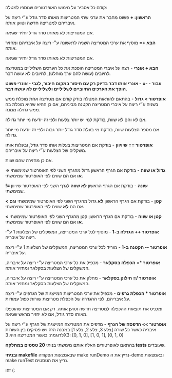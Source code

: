 קודם כל אסביר על מימוש האופרטורים שנוספו למטלה:

**הראשון: +** פשוט מחבר את ערכי שתי המטריצות מאותו סדר גודל ע״י ריצה על איבריהם למטריצה חדשה וטוען אותה.

אם המטריצות לא מאותו סדר גודל יחזיר שגיאה.

**הבא +=** מוסיף את ערכי המטריצה השניה לראשונה ע״י ריצה על איבריהם ומחזיר אותה.

אם המטריצות לא מאותו סדר גודל יחזיר שגיאה.

**הבא + אונרי** - רצה על איברי המטריצה הופכת את כל הערכים השליליים במטריצה לחיובים (עושה להם ערך מוחלט),
לחיובים לא עושה דבר.

**עבור - -= - אונרי אותו דבר בדיוק רק עם חיסור במקום חיבור, לגבי - אונרי פשוט הופך את הערכים החיוביים לשליליים ולשליליים לא עושה דבר.** 

**אופרטור > גדול** - בהתאם להוראות המטלה בודק קודם אם מטריצה אחת מוכלת ממש בשניה ע״י ריצה על איברי המטריצה הקטנה מביניהם, אם כן ההיא שהיא מוכלת בה ממש גדולה ממנה.

אם לא והם לא שוות, בודקת למי יש יותר צלעות ולפי זה יודעת מי יותר גדולה.

אם מספר הצלעות שווה, בודקת מי בעלת סדר גודל יותר גבוה ולפי זה יודעת מי יותר גדולה. 


**אופרטור == שיויוון** - בודקת אם המטריצות בעלות אותו סדר גודל, ובעלות אותו משקלים של הצלעות ע״י ריצה על איבריהם.

אם כן מחזירה שהם שוות.


**>= גדול או שווה** - בודקת אם הגרף הראשון גדול מהגרף השני לפי האופרטור שמימשתי **או**  אם הם שווים לפי האופרטור שמימשתי.

**!= שונה** - בודקת אם הגרף הראשון **לא שווה** לגרף השני לפי האופרטור שיויוון שמימשתי.

**< קטן** - בודקת אם הגרף הראשון **לא** גדול מהגרף השני לפי האופרטור שמימשתי **וגם**  אם הם **לא** שווים לפי האופרטור שמימשתי.

**< קטן או שווה** - בודקת אם הגרף הראשון קטן מהגרף השני לפי האופרטור שמימשתי **או**  אם הם שווים לפי האופרטור שמימשתי.

**אופרטור ++ הגדלה ב-1** - מוסיף לכל ערכי המטריצה, המשקלים של הצלעות 1 ע״י ריצה על איבריה.

**אופרטור -- הקטנה ב-1** - מוריד לכל ערכי המטריצה, המשקלים של הצלעות 1 ע״י ריצה על איבריה.

**אופרטור** *= **הכפלה בסקלאר** - מכפיל את כל ערכי המטריצה ע״י ריצה על איבריה, המשקלים של הצלעות בסקלאר ומחזיר אותה.

**אופרטור /= חילוק בסקלאר** - מחלק את כל ערכי המטריצה ע״י ריצה על איבריה, המשקלים של הצלעות בסקלאר ומחזיר אותה.

**אופרטור * הכפלת גרפים** - מכפיל את ערכי המטריצות המייצגות של הגרפים ע״י ריצה על איבריהם, לפי ההגדרה של הכפלת מטריצות שורות כפול עמודות.

ומכניס את תוצאות ההכפלה למטריצה חדשה וטוען אותה. רק אם המטריצות שהוכפלו מאותו סדר גודל,
אם לא יחזיר מראש שגיאה.

**אופרטור >> הדפסה של הגרף** - מדפיס את המטריצה המייצגת של הגרף ע״י ריצה על איבריה כאשר כל שורה [צלע 3, צלע 2, צלע 1] במבנה הזה ויש פסיקים בין השורות לדוגמה:
כאשר המטריצה היא 3X3: [0, 1, 0], [1, 0, 1], [0, 1, 0]

בהתאם לאופרטורים האלה אותם מימשתי בניתי **20 טסטים במחלקה tests** שעובדים. 

**ובניתי makefile** שבאמצעות הפקודה make runDemo נריץ את ה-demo
ובאמצעות make runTest נריץ את הטסטים.

זהו (:







